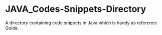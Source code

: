 # JAVA_Codes-Snippets-Directory
A directory containing code snippets in Java which is handy as reference Guide.

